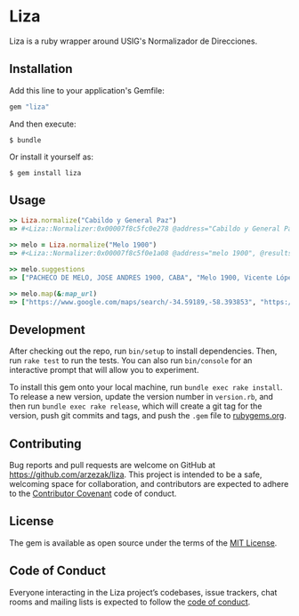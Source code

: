 # Liza

Liza is a ruby wrapper around USIG's Normalizador de Direcciones.

## Installation

Add this line to your application's Gemfile:

```ruby
gem "liza"
```

And then execute:

    $ bundle

Or install it yourself as:

    $ gem install liza

## Usage

```ruby
>> Liza.normalize("Cabildo y General Paz")
=> #<Liza::Normalizer:0x00007f8c5fc0e278 @address="Cabildo y General Paz", @results=[#<Liza::Address:0x00007f8c5e930200 @number=nil, @coordinates=[-34.539371, -58.475488], @normalized_address="CABILDO AV. y PAZ, GRAL. AV., CABA", @street="CABILDO AV.", @crossing_street="PAZ, GRAL. AV.", @locality="CABA", @area="CABA">, #<Liza::Address:0x00007f8c5e9300c0 @number=nil, @coordinates=[-34.6624167, -58.783164], @normalized_address="Cabildo y General José María Paz, Moreno", @street="Cabildo", @crossing_street="General José María Paz", @locality="Moreno", @area="Moreno">]>

>> melo = Liza.normalize("Melo 1900")
=> #<Liza::Normalizer:0x00007f8c5f0e1a08 @address="melo 1900", @results=[#<Liza::Address:0x00007f8c60866f98 @number=1900, @coordinates=[-34.59189, -58.393853], @normalized_address="PACHECO DE MELO, JOSE ANDRES 1900, CABA", @street="PACHECO DE MELO, JOSE ANDRES", @crossing_street="", @locality="CABA", @area="CABA">, #<Liza::Address:0x00007f8c60866ed0 @number=1900, @coordinates=[-34.531806, -58.4850294], @normalized_address="Melo 1900, Vicente López", @street="Melo", @crossing_street="", @locality="Florida", @area="Vicente López">]>

>> melo.suggestions
=> ["PACHECO DE MELO, JOSE ANDRES 1900, CABA", "Melo 1900, Vicente López"]

>> melo.map(&:map_url)
=> ["https://www.google.com/maps/search/-34.59189,-58.393853", "https://www.google.com/maps/search/-34.531806,-58.4850294"]
```

## Development

After checking out the repo, run `bin/setup` to install dependencies. Then, run `rake test` to run the tests. You can also run `bin/console` for an interactive prompt that will allow you to experiment.

To install this gem onto your local machine, run `bundle exec rake install`. To release a new version, update the version number in `version.rb`, and then run `bundle exec rake release`, which will create a git tag for the version, push git commits and tags, and push the `.gem` file to [rubygems.org](https://rubygems.org).

## Contributing

Bug reports and pull requests are welcome on GitHub at https://github.com/arzezak/liza. This project is intended to be a safe, welcoming space for collaboration, and contributors are expected to adhere to the [Contributor Covenant](http://contributor-covenant.org) code of conduct.

## License

The gem is available as open source under the terms of the [MIT License](https://opensource.org/licenses/MIT).

## Code of Conduct

Everyone interacting in the Liza project’s codebases, issue trackers, chat rooms and mailing lists is expected to follow the [code of conduct](https://github.com/arzezak/liza/blob/master/CODE_OF_CONDUCT.md).
